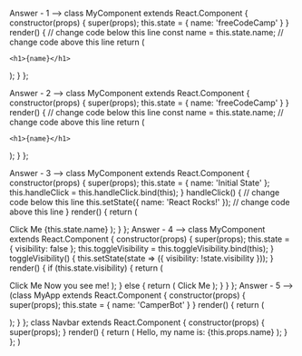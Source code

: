 Answer - 1 --> class MyComponent extends React.Component { constructor(props) { super(props); this.state = { name: 'freeCodeCamp' } } render() { // change code below this line const name = this.state.name; // change code above this line return (

    <h1>{name}</h1>
    
  </div>
);
} };

Answer - 2 --> class MyComponent extends React.Component { constructor(props) { super(props); this.state = { name: 'freeCodeCamp' } } render() { // change code below this line const name = this.state.name; // change code above this line return (

    <h1>{name}</h1>

  </div>
);
} };

Answer - 3 --> class MyComponent extends React.Component { constructor(props) { super(props); this.state = { name: 'Initial State' }; this.handleClick = this.handleClick.bind(this); } handleClick() { // change code below this line this.setState({ name: 'React Rocks!' }); // change code above this line } render() { return (

Click Me
{this.state.name}
); } };
Answer - 4 --> class MyComponent extends React.Component { constructor(props) { super(props); this.state = { visibility: false }; this.toggleVisibility = this.toggleVisibility.bind(this); } toggleVisibility() { this.setState(state => ({ visibility: !state.visibility })); } render() { if (this.state.visibility) { return (

Click Me
Now you see me!
); } else { return (
Click Me
); } } };
Answer - 5 --> (class MyApp extends React.Component { constructor(props) { super(props); this.state = { name: 'CamperBot' } } render() { return (

); } }; class Navbar extends React.Component { constructor(props) { super(props); } render() { return (
Hello, my name is: {this.props.name}
); } };
)
